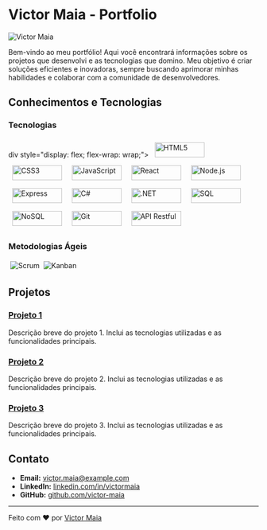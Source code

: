 # Victor Maia - Portfolio

![Victor Maia](https://your-image-url.com/banner.png)

Bem-vindo ao meu portfólio! Aqui você encontrará informações sobre os projetos que desenvolvi e as tecnologias que domino. Meu objetivo é criar soluções eficientes e inovadoras, sempre buscando aprimorar minhas habilidades e colaborar com a comunidade de desenvolvedores.

## Conhecimentos e Tecnologias

### Tecnologias
div style="display: flex; flex-wrap: wrap;">
    <img src="https://img.shields.io/badge/-HTML5-E34F26?style=flat&logo=html5&logoColor=white" alt="HTML5" style="margin: 8px; width: 100px; height: 30px;"/>
    <img src="https://img.shields.io/badge/-CSS3-1572B6?style=flat&logo=css3&logoColor=white" alt="CSS3" style="margin: 8px; width: 100px; height: 30px;"/>
    <img src="https://img.shields.io/badge/-JavaScript-F7DF1E?style=flat&logo=javascript&logoColor=black" alt="JavaScript" style="margin: 8px; width: 100px; height: 30px;"/>
    <img src="https://img.shields.io/badge/-React-61DAFB?style=flat&logo=react&logoColor=black" alt="React" style="margin: 8px; width: 100px; height: 30px;"/>
    <img src="https://img.shields.io/badge/-Node.js-339933?style=flat&logo=node.js&logoColor=white" alt="Node.js" style="margin: 8px; width: 100px; height: 30px;"/>
    <img src="https://img.shields.io/badge/-Express-000000?style=flat&logo=express&logoColor=white" alt="Express" style="margin: 8px; width: 100px; height: 30px;"/>
    <img src="https://img.shields.io/badge/-C%23-239120?style=flat&logo=c-sharp&logoColor=white" alt="C#" style="margin: 8px; width: 100px; height: 30px;"/>
    <img src="https://img.shields.io/badge/-.NET-512BD4?style=flat&logo=dotnet&logoColor=white" alt=".NET" style="margin: 8px; width: 100px; height: 30px;"/>
    <img src="https://img.shields.io/badge/-SQL-CC2927?style=flat&logo=microsoft-sql-server&logoColor=white" alt="SQL" style="margin: 8px; width: 100px; height: 30px;"/>
    <img src="https://img.shields.io/badge/-NoSQL-3E4C59?style=flat&logo=mongodb&logoColor=white" alt="NoSQL" style="margin: 8px; width: 100px; height: 30px;"/>
    <img src="https://img.shields.io/badge/-Git-F05032?style=flat&logo=git&logoColor=white" alt="Git" style="margin: 8px; width: 100px; height: 30px;"/>
    <img src="https://img.shields.io/badge/-API%20Restful-0052CC?style=flat&logo=restful&logoColor=white" alt="API Restful" style="margin: 8px; width: 100px; height: 30px;"/>
</div>

### Metodologias Ágeis

<div style="display: flex; flex-wrap: wrap;">
    <img src="https://img.shields.io/badge/-Scrum-6DB33F?style=flat&logo=scrumalliance&logoColor=white" alt="Scrum" style="margin: 4px;"/>
    <img src="https://img.shields.io/badge/-Kanban-0052CC?style=flat&logo=kanban&logoColor=white" alt="Kanban" style="margin: 4px;"/>
</div>

## Projetos

### [Projeto 1](https://github.com/username/projeto1)
Descrição breve do projeto 1. Inclui as tecnologias utilizadas e as funcionalidades principais.

### [Projeto 2](https://github.com/username/projeto2)
Descrição breve do projeto 2. Inclui as tecnologias utilizadas e as funcionalidades principais.

### [Projeto 3](https://github.com/username/projeto3)
Descrição breve do projeto 3. Inclui as tecnologias utilizadas e as funcionalidades principais.

## Contato

- **Email:** [victor.maia@example.com](mailto:victor.maia@example.com)
- **LinkedIn:** [linkedin.com/in/victormaia](https://linkedin.com/in/victormaia)
- **GitHub:** [github.com/victor-maia](https://github.com/victor-maia)

---

Feito com ❤️ por [Victor Maia](https://github.com/victor-maia)
